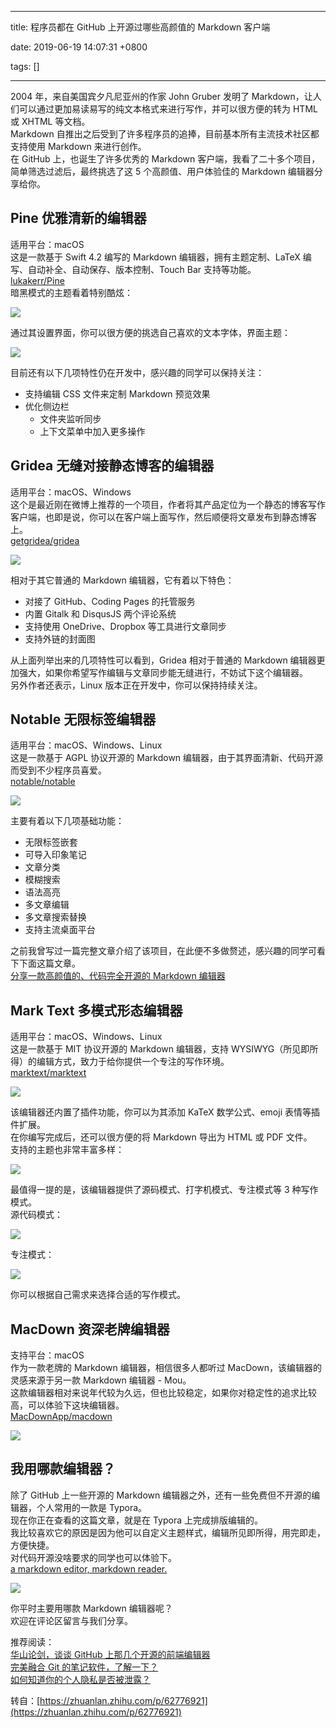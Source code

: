 
---

title: 程序员都在 GitHub 上开源过哪些高颜值的 Markdown 客户端

date: 2019-06-19 14:07:31 +0800

tags: []

---
2004 年，来自美国宾夕凡尼亚州的作家 John Gruber 发明了 Markdown，让人们可以通过更加易读易写的纯文本格式来进行写作，并可以很方便的转为 HTML 或 XHTML 等文档。<br />Markdown 自推出之后受到了许多程序员的追捧，目前基本所有主流技术社区都支持使用 Markdown 来进行创作。<br />在 GitHub 上，也诞生了许多优秀的 Markdown 客户端，我看了二十多个项目，简单筛选过滤后，最终挑选了这 5 个高颜值、用户体验佳的 Markdown 编辑器分享给你。
<a name="B3YZL"></a>
## Pine 优雅清新的编辑器
适用平台：macOS<br />这是一款基于 Swift 4.2 编写的 Markdown 编辑器，拥有主题定制、LaTeX 编写、自动补全、自动保存、版本控制、Touch Bar 支持等功能。<br />[lukakerr/Pine](https://link.zhihu.com/?target=http%3A//t.cn/EXlxymt)<br />暗黑模式的主题看着特别酷炫：

![](https://cdn.nlark.com/yuque/0/2019/jpeg/263301/1560924479080-bbed9396-dcfe-450d-bf9d-528c1e812ff9.jpeg#align=left&display=inline&height=1079&originHeight=432&originWidth=720&size=0&status=done&width=1799)

通过其设置界面，你可以很方便的挑选自己喜欢的文本字体，界面主题：

![](https://cdn.nlark.com/yuque/0/2019/jpeg/263301/1560924479135-76e629e4-7c85-49c8-a6ba-53738d2edb85.jpeg#align=left&display=inline&height=1079&originHeight=469&originWidth=720&size=0&status=done&width=1657)

目前还有以下几项特性仍在开发中，感兴趣的同学可以保持关注：

- 支持编辑 CSS 文件来定制 Markdown 预览效果
- 优化侧边栏
  - 文件夹监听同步
  - 上下文菜单中加入更多操作
<a name="JU89u"></a>
## Gridea 无缝对接静态博客的编辑器
适用平台：macOS、Windows<br />这个是最近刚在微博上推荐的一个项目，作者将其产品定位为一个静态的博客写作客户端，也即是说，你可以在客户端上面写作，然后顺便将文章发布到静态博客上。<br />[getgridea/gridea](https://link.zhihu.com/?target=http%3A//t.cn/EXC3qvu)

![](https://cdn.nlark.com/yuque/0/2019/jpeg/263301/1560924479090-63b6d7f7-7049-45e4-896a-a52a5511b2f3.jpeg#align=left&display=inline&height=1080&originHeight=465&originWidth=720&size=0&status=done&width=1672)

相对于其它普通的 Markdown 编辑器，它有着以下特色：

- 对接了 GitHub、Coding Pages 的托管服务
- 内置 Gitalk 和 DisqusJS 两个评论系统
- 支持使用 OneDrive、Dropbox 等工具进行文章同步
- 支持外链的封面图

从上面列举出来的几项特性可以看到，Gridea 相对于普通的 Markdown 编辑器更加强大，如果你希望写作编辑与文章同步能无缝进行，不妨试下这个编辑器。<br />另外作者还表示，Linux 版本正在开发中，你可以保持持续关注。
<a name="tWQBA"></a>
## Notable 无限标签编辑器
适用平台：macOS、Windows、Linux<br />这是一款基于 AGPL 协议开源的 Markdown 编辑器，由于其界面清新、代码开源而受到不少程序员喜爱。<br />[notable/notable](https://link.zhihu.com/?target=http%3A//t.cn/Ef1zOl3)

![](https://cdn.nlark.com/yuque/0/2019/jpeg/263301/1560924479166-5e4318b9-7173-40f7-ad96-a39446bec898.jpeg#align=left&display=inline&height=920&originHeight=385&originWidth=720&size=0&status=done&width=1720)

主要有着以下几项基础功能：

- 无限标签嵌套
- 可导入印象笔记
- 文章分类
- 模糊搜索
- 语法高亮
- 多文章编辑
- 多文章搜索替换
- 支持主流桌面平台

之前我曾写过一篇完整文章介绍了该项目，在此便不多做赘述，感兴趣的同学可看下下面这篇文章。<br />[分享一款高颜值的、代码完全开源的 Markdown 编辑器](https://link.zhihu.com/?target=http%3A//mp.weixin.qq.com/s%3F__biz%3DMzAxOTcxNTIwNQ%3D%3D%26mid%3D2457914768%26idx%3D1%26sn%3D935bfdda5cf30174eddf3769be5ad08c%26chksm%3D8cb6a87abbc1216cbea353c63756b985f099fca99324e820677129de29bb7c7505d302faa379%26scene%3D21%23wechat_redirect)
<a name="r0MXN"></a>
## Mark Text 多模式形态编辑器
适用平台：macOS、Windows、Linux<br />这是一款基于 MIT 协议开源的 Markdown 编辑器，支持 WYSIWYG（所见即所得）的编辑方式，致力于给你提供一个专注的写作环境。<br />[marktext/marktext](https://link.zhihu.com/?target=http%3A//t.cn/RmELcJm)

![](https://cdn.nlark.com/yuque/0/2019/jpeg/263301/1560924479156-46745569-82c4-4a4c-9c9f-74d1886b4513.jpeg#align=left&display=inline&height=1081&originHeight=472&originWidth=720&size=0&status=done&width=1649)

该编辑器还内置了插件功能，你可以为其添加 KaTeX 数学公式、emoji 表情等插件扩展。<br />在你编写完成后，还可以很方便的将 Markdown 导出为 HTML 或 PDF 文件。<br />支持的主题也非常丰富多样：

![](https://cdn.nlark.com/yuque/0/2019/jpeg/263301/1560924479094-88954721-1a76-438e-a23c-e45469a3ddf4.jpeg#align=left&display=inline&height=1080&originHeight=557&originWidth=720&size=0&status=done&width=1396)

最值得一提的是，该编辑器提供了源码模式、打字机模式、专注模式等 3 种写作模式。<br />源代码模式：

![](https://cdn.nlark.com/yuque/0/2019/jpeg/263301/1560924479104-27c17871-50b4-43fb-9ac5-83c3e2e030e2.jpeg#align=left&display=inline&height=403&originHeight=403&originWidth=600&size=0&status=done&width=600)

专注模式：

![](https://cdn.nlark.com/yuque/0/2019/jpeg/263301/1560924479130-67f279b6-7c20-46fa-b251-9adea97255f3.jpeg#align=left&display=inline&height=403&originHeight=403&originWidth=600&size=0&status=done&width=600)

你可以根据自己需求来选择合适的写作模式。
<a name="RYZjH"></a>
## MacDown 资深老牌编辑器
支持平台：macOS<br />作为一款老牌的 Markdown 编辑器，相信很多人都听过 MacDown，该编辑器的灵感来源于另一款 Markdown 编辑器 - Mou。<br />这款编辑器相对来说年代较为久远，但也比较稳定，如果你对稳定性的追求比较高，可以体验下这块编辑器。<br />[MacDownApp/macdown](https://link.zhihu.com/?target=http%3A//t.cn/RtKs1qk)

![](https://cdn.nlark.com/yuque/0/2019/jpeg/263301/1560924479174-ec51abed-3457-4334-aea0-a74a550ce686.jpeg#align=left&display=inline&height=713&originHeight=452&originWidth=720&size=0&status=done&width=1136)

<a name="KHL4S"></a>
## 我用哪款编辑器？
除了 GitHub 上一些开源的 Markdown 编辑器之外，还有一些免费但不开源的编辑器，个人常用的一款是 Typora。<br />现在你正在查看的这篇文章，就是在 Typora 上完成排版编辑的。<br />我比较喜欢它的原因是因为他可以自定义主题样式，编辑所见即所得，用完即走，方便快捷。<br />对代码开源没啥要求的同学也可以体验下。<br />[a markdown editor, markdown reader.](https://link.zhihu.com/?target=http%3A//t.cn/Rxq6emA)

![](https://cdn.nlark.com/yuque/0/2019/jpeg/263301/1560924479129-b943ed28-5ae2-4e50-8b21-cfa285c43624.jpeg#align=left&display=inline&height=1081&originHeight=457&originWidth=720&size=0&status=done&width=1703)

你平时主要用哪款 Markdown 编辑器呢？<br />欢迎在评论区留言与我们分享。

推荐阅读：<br />[华山论剑，谈谈 GitHub 上那几个开源的前端编辑器](https://link.zhihu.com/?target=http%3A//mp.weixin.qq.com/s%3F__biz%3DMzAxOTcxNTIwNQ%3D%3D%26mid%3D2457915047%26idx%3D1%26sn%3Da50cba5c3942e20621590b62cb79b8ac%26chksm%3D8cb6ab4dbbc1225b867124115a9a0d2deeb0fde97dbdc75f71bca1166e43f3941f8fd0b80e81%26scene%3D21%23wechat_redirect)<br />[完美融合 Git 的笔记软件，了解一下？](https://link.zhihu.com/?target=http%3A//mp.weixin.qq.com/s%3F__biz%3DMzAxOTcxNTIwNQ%3D%3D%26mid%3D2457914872%26idx%3D1%26sn%3Dc0528a2b27078c732f796d0f529d8864%26chksm%3D8cb6a812bbc121042a7b4d64274dd030c49d28ed93cac7a3e77ef0d3450b88d2b6aaae77d083%26scene%3D21%23wechat_redirect)<br />[如何知道你的个人隐私是否被泄露？](https://link.zhihu.com/?target=http%3A//mp.weixin.qq.com/s%3F__biz%3DMzAxOTcxNTIwNQ%3D%3D%26mid%3D2457915118%26idx%3D1%26sn%3D5c8717bb232e23d5f14c2e088c9e0636%26chksm%3D8cb6ab04bbc12212791108c9048416c76be0f92329616145f9d0d77f7e92e1be284883e69a4f%26scene%3D21%23wechat_redirect)

转自：[https://zhuanlan.zhihu.com/p/62776921](https://zhuanlan.zhihu.com/p/62776921)

